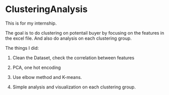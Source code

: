 # ClusteringAnalysis

This is for my internship.

The goal is to do clustering on potentail buyer by focusing on the features in the excel file. And also do analysis on each clustering group.

The things I did:

1. Clean the Dataset, check the correlation between features

2. PCA, one hot encoding

3. Use elbow method and K-means.

4. Simple analysis and visualization on each clustering group.

